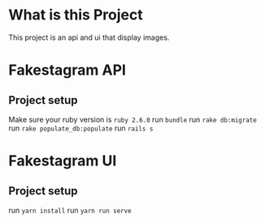 # What is this Project
This project is an api and ui that display images.

# Fakestagram API
## Project setup
Make sure your ruby version is `ruby 2.6.0`
run `bundle`
run `rake db:migrate`
run `rake populate_db:populate`
run `rails s`

# Fakestagram UI
## Project setup
run `yarn install`
run `yarn run serve`


